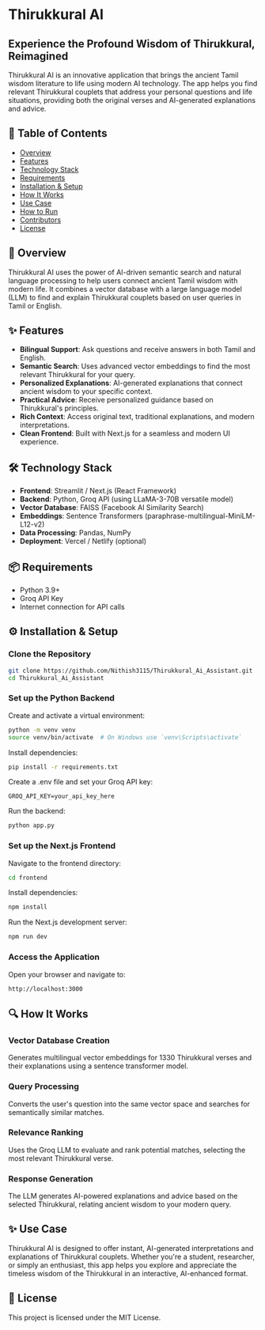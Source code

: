 # Thirukkural AI

## Experience the Profound Wisdom of Thirukkural, Reimagined

Thirukkural AI is an innovative application that brings the ancient Tamil wisdom literature to life using modern AI technology. The app helps you find relevant Thirukkural couplets that address your personal questions and life situations, providing both the original verses and AI-generated explanations and advice.

## 📑 Table of Contents
- [Overview](#overview)
- [Features](#features)
- [Technology Stack](#technology-stack)
- [Requirements](#requirements)
- [Installation & Setup](#installation--setup)
- [How It Works](#how-it-works)
- [Use Case](#use-case)
- [How to Run](#how-to-run)
- [Contributors](#contributors)
- [License](#license)

## 📖 Overview
Thirukkural AI uses the power of AI-driven semantic search and natural language processing to help users connect ancient Tamil wisdom with modern life. It combines a vector database with a large language model (LLM) to find and explain Thirukkural couplets based on user queries in Tamil or English.

## ✨ Features
- **Bilingual Support**: Ask questions and receive answers in both Tamil and English.
- **Semantic Search**: Uses advanced vector embeddings to find the most relevant Thirukkural for your query.
- **Personalized Explanations**: AI-generated explanations that connect ancient wisdom to your specific context.
- **Practical Advice**: Receive personalized guidance based on Thirukkural's principles.
- **Rich Context**: Access original text, traditional explanations, and modern interpretations.
- **Clean Frontend**: Built with Next.js for a seamless and modern UI experience.

## 🛠️ Technology Stack
- **Frontend**: Streamlit / Next.js (React Framework)
- **Backend**: Python, Groq API (using LLaMA-3-70B versatile model)
- **Vector Database**: FAISS (Facebook AI Similarity Search)
- **Embeddings**: Sentence Transformers (paraphrase-multilingual-MiniLM-L12-v2)
- **Data Processing**: Pandas, NumPy
- **Deployment**: Vercel / Netlify (optional)

## 📦 Requirements
- Python 3.9+
- Groq API Key
- Internet connection for API calls

## ⚙️ Installation & Setup

### Clone the Repository
```bash
git clone https://github.com/Nithish3115/Thirukkural_Ai_Assistant.git
cd Thirukkural_Ai_Assistant
```

### Set up the Python Backend
Create and activate a virtual environment:
```bash
python -m venv venv
source venv/bin/activate  # On Windows use `venv\Scripts\activate`
```

Install dependencies:
```bash
pip install -r requirements.txt
```

Create a .env file and set your Groq API key:
```
GROQ_API_KEY=your_api_key_here
```

Run the backend:
```bash
python app.py
```

### Set up the Next.js Frontend
Navigate to the frontend directory:
```bash
cd frontend
```

Install dependencies:
```bash
npm install
```

Run the Next.js development server:
```bash
npm run dev
```

### Access the Application
Open your browser and navigate to:
```
http://localhost:3000
```

## 🔍 How It Works

### Vector Database Creation
Generates multilingual vector embeddings for 1330 Thirukkural verses and their explanations using a sentence transformer model.

### Query Processing
Converts the user's question into the same vector space and searches for semantically similar matches.

### Relevance Ranking
Uses the Groq LLM to evaluate and rank potential matches, selecting the most relevant Thirukkural verse.

### Response Generation
The LLM generates AI-powered explanations and advice based on the selected Thirukkural, relating ancient wisdom to your modern query.

## ✨ Use Case
Thirukkural AI is designed to offer instant, AI-generated interpretations and explanations of Thirukkural couplets. Whether you're a student, researcher, or simply an enthusiast, this app helps you explore and appreciate the timeless wisdom of the Thirukkural in an interactive, AI-enhanced format.


## 📄 License
This project is licensed under the MIT License.
